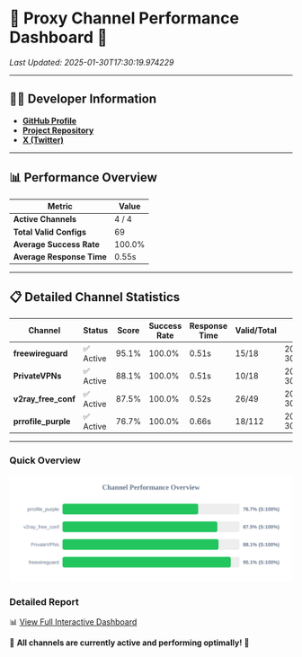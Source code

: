 # 🌟 Proxy Channel Performance Dashboard 🌟

_Last Updated: 2025-01-30T17:30:19.974229_

---

## 👩‍💻 Developer Information

- **[GitHub Profile](https://github.com/4n0nymou3)**  
- **[Project Repository](https://github.com/4n0nymou3/multi-proxy-config-fetcher)**  
- **[X (Twitter)](https://x.com/4n0nymou3)**  

---

## 📊 Performance Overview

| Metric                | Value       |
|-----------------------|-------------|
| **Active Channels**   | 4 / 4       |
| **Total Valid Configs** | 69          |
| **Average Success Rate** | 100.0%      |
| **Average Response Time** | 0.55s       |

---

## 📋 Detailed Channel Statistics

| Channel          | Status     | Score  | Success Rate | Response Time | Valid/Total | Last Success               |
|------------------|------------|--------|--------------|---------------|-------------|----------------------------|
| **freewireguard**  | ✅ Active  | 95.1%  | 100.0% | 0.51s         | 15/18       | 2025-01-30T17:30:19.972349 |
| **PrivateVPNs**  | ✅ Active  | 88.1%  | 100.0% | 0.51s         | 10/18       | 2025-01-30T17:30:19.432137 |
| **v2ray_free_conf**  | ✅ Active  | 87.5%  | 100.0% | 0.52s         | 26/49       | 2025-01-30T17:30:18.887989 |
| **prrofile_purple**  | ✅ Active  | 76.7%  | 100.0% | 0.66s         | 18/112       | 2025-01-30T17:30:18.336788 |

---

### Quick Overview
<div align="center">
  <a href="https://raw.githubusercontent.com/nullluser/NullRepo/refs/heads/main/assets/channel_stats_chart.svg">
    <img src="https://raw.githubusercontent.com/nullluser/NullRepo/refs/heads/main/assets/channel_stats_chart.svg" alt="Source Performance Statistics" width="800">
  </a>
</div>

### Detailed Report
📊 [View Full Interactive Dashboard](https://htmlpreview.github.io/?https://github.com/nullluser/NullRepo/blob/main/assets/performance_report.html)

🎉 **All channels are currently active and performing optimally!** 🎉
